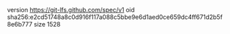 version https://git-lfs.github.com/spec/v1
oid sha256:e2cd51748a8c0d916f117a088c5bbe9e6d1aed0ce659dc4ff671d2b5f8e6b777
size 1528
